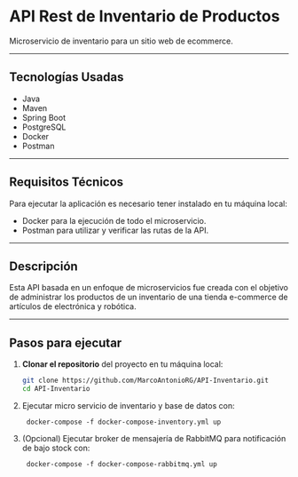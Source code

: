 # API Rest de Inventario de Productos

Microservicio de inventario para un sitio web de ecommerce.

---

## Tecnologías Usadas

- Java
- Maven
- Spring Boot
- PostgreSQL
- Docker
- Postman

---

## Requisitos Técnicos

Para ejecutar la aplicación es necesario tener instalado en tu máquina local:

- Docker para la ejecución de todo el microservicio.
- Postman para utilizar y verificar las rutas de la API.

---

## Descripción

Esta API basada en un enfoque de microservicios fue creada con el objetivo de administrar los productos de un inventario de una tienda e-commerce de artículos de electrónica y robótica.

---

## Pasos para ejecutar

1. **Clonar el repositorio** del proyecto en tu máquina local:
   ```bash
   git clone https://github.com/MarcoAntonioRG/API-Inventario.git
   cd API-Inventario

2. Ejecutar micro servicio de inventario y base de datos con:

        docker-compose -f docker-compose-inventory.yml up

3. (Opcional) Ejecutar broker de mensajería de RabbitMQ para notificación de bajo stock con:

        docker-compose -f docker-compose-rabbitmq.yml up


